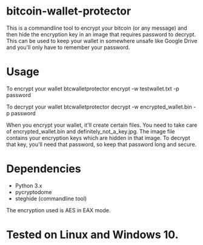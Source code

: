 # bitcoin-wallet-protector
This is a commandline tool to encrypt your bitcoin (or any message) and then hide the encryption key in an image that requires password to decrypt. This can be used to keep your wallet in somewhere unsafe like Google Drive and you'll only have to remember your password.

# Usage

To encrypt your wallet
btcwalletprotector encrypt -w testwallet.txt -p password

To decrypt your wallet
btcwalletprotector decrypt -w encrypted_wallet.bin -p password

When you encrypt your wallet, it'll create certain files. You need to take care of encrypted_wallet.bin and definitely_not_a_key.jpg. The image file contains your encryption keys which are hidden in that image. To decrypt that key, you'll need that password, so keep that password long and secure.

# Dependencies
- Python 3.x
- pycryptodome
- steghide (commandline tool)

The encryption used is AES in EAX mode.

# Tested on Linux and Windows 10.
